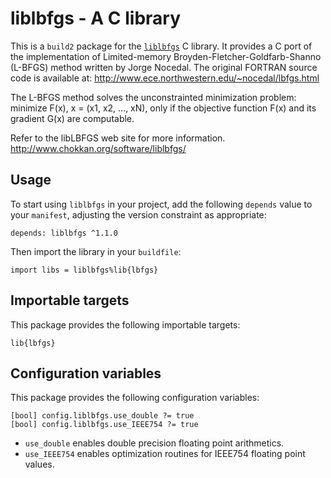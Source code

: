 # liblbfgs - A C library

This is a `build2` package for the [`liblbfgs`](https://github.com/chokkan/liblbfgs)
C library. It provides a C port of the implementation of Limited-memory
Broyden-Fletcher-Goldfarb-Shanno (L-BFGS) method written by Jorge Nocedal.
The original FORTRAN source code is available at:
http://www.ece.northwestern.edu/~nocedal/lbfgs.html

The L-BFGS method solves the unconstrainted minimization problem:
    minimize F(x), x = (x1, x2, ..., xN),
only if the objective function F(x) and its gradient G(x) are computable.

Refer to the libLBFGS web site for more information.
http://www.chokkan.org/software/liblbfgs/


## Usage

To start using `liblbfgs` in your project, add the following `depends`
value to your `manifest`, adjusting the version constraint as appropriate:

```
depends: liblbfgs ^1.1.0
```

Then import the library in your `buildfile`:

```
import libs = liblbfgs%lib{lbfgs}
```


## Importable targets

This package provides the following importable targets:

```
lib{lbfgs}
```

<DESCRIPTION-OF-IMPORTABLE-TARGETS>


## Configuration variables

This package provides the following configuration variables:

```
[bool] config.liblbfgs.use_double ?= true
[bool] config.liblbfgs.use_IEEE754 ?= true
```

- `use_double` enables double precision floating point arithmetics.
- `use_IEEE754` enables optimization routines for IEEE754 floating point values.